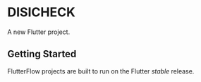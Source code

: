 # DISICHECK

A new Flutter project.

## Getting Started

FlutterFlow projects are built to run on the Flutter _stable_ release.
